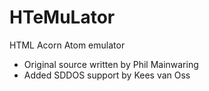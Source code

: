 # HTeMuLator
HTML Acorn Atom emulator
* Original source  written by Phil Mainwaring
* Added SDDOS support by Kees van Oss

